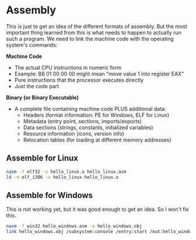 # Assembly

This is just to get an idea of the different formats of assembly. But the most important thing learned from this is what needs to happen to actually run such a program.
We need to link the machine code with the operating system's commands:

**Machine Code**

- The actual CPU instructions in numeric form
- Example: B8 01 00 00 00 might mean "move value 1 into register EAX"
- Pure instructions that the processor executes directly
- Just the code part

**Binary (or Binary Executable)**

- A complete file containing machine code PLUS additional data:
  - Headers (format information: PE for Windows, ELF for Linux)
  - Metadata (entry point, sections, imports/exports)
  - Data sections (strings, constants, initialized variables)
  - Resource information (icons, version info)
  - Relocation tables (for loading at different memory addresses)

## Assemble for Linux

```bash
nasm -f elf32 -o hello_linux.o hello_linux.asm
ld -m elf_i386 -o hello_linux hello_linux.o
```

## Assemble for Windows

This is not working yet, but it was good enough to get an idea. So I won't fix this.

```bash
nasm -f win32 hello_windows.asm -o hello_windows.obj
link hello_windows.obj /subsystem:console /entry:start /out:hello_windows.exe
```
